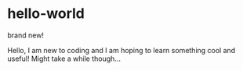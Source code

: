 # hello-world
brand new!


Hello, I am new to coding and I am hoping to learn something cool and useful!
Might take a while though...
